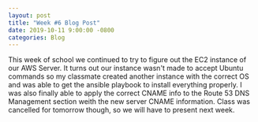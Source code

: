 ```yaml
---
layout: post
title: "Week #6 Blog Post"
date: 2019-10-11 9:00:00 -0800
categories: Blog
---
```


This week of school we continued to try to figure out the EC2 instance of our AWS Server. It turns out our instance wasn't made to accept Ubuntu commands so my classmate created another instance with the correct OS and was able to get the ansible playbook to install everything properly. I was also finally able to apply the correct CNAME info to the Route 53 DNS Management section weith the new server CNAME information.  Class was cancelled for tomorrow though, so we will have to present next week. 
